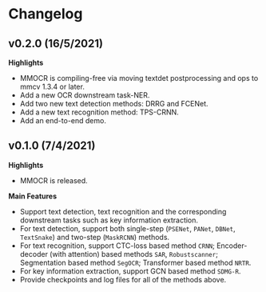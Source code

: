 # Changelog
## v0.2.0 (16/5/2021)

**Highlights**

- MMOCR is compiling-free via moving textdet postprocessing and ops to mmcv 1.3.4 or later.
- Add a new OCR downstream task-NER.
- Add two new text detection methods: DRRG and FCENet.
- Add a new text recognition method: TPS-CRNN.
- Add an end-to-end demo.

## v0.1.0 (7/4/2021)

**Highlights**

- MMOCR is released.

**Main Features**

- Support text detection, text recognition and the corresponding downstream tasks such as key information extraction.
- For text detection, support both single-step (`PSENet`, `PANet`, `DBNet`, `TextSnake`) and two-step (`MaskRCNN`) methods.
- For text recognition, support CTC-loss based method `CRNN`; Encoder-decoder (with attention) based methods `SAR`, `Robustscanner`; Segmentation based method `SegOCR`; Transformer based method `NRTR`.
- For key information extraction, support GCN based method `SDMG-R`.
- Provide checkpoints and log files for all of the methods above.
